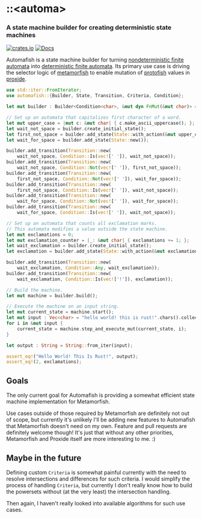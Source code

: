 # ::\<automa\>
### A state machine builder for creating deterministic state machines

[![crates.io](https://img.shields.io/crates/v/automafish.svg)](https://crates.io/crates/automafish)
[![Docs](https://docs.rs/automafish/badge.svg)](https://docs.rs/automafish)

Automafish is a state machine builder for turning [nondeterministic finite automata] into [deterministic finite automata]. Its primary use case is driving the selector logic of [metamorfish] to enable mutation of [protofish] values in [proxide].

[nondeterministic finite automata]: https://en.wikipedia.org/wiki/Nondeterministic_finite_automaton
[deterministic finite automata]: https://en.wikipedia.org/wiki/Deterministic_finite_automaton
[metamorfish]: https://github.com/Rantanen/metamorfish
[protofish]: https://github.com/Rantanen/protofish
[proxide]: https://github.com/Rantanen/proxide

```rust
use std::iter::FromIterator;
use automafish::{Builder, State, Transition, Criteria, Condition};

let mut builder : Builder<Condition<char>, &mut dyn FnMut(&mut char)> = Builder::new();

// Set up an automata that capitalizes first character of a word.
let mut upper_case = |mut c: &mut char| { c.make_ascii_uppercase(); };
let wait_not_space = builder.create_initial_state();
let first_not_space = builder.add_state(State::with_action(&mut upper_case));
let wait_for_space = builder.add_state(State::new());

builder.add_transition(Transition::new(
    wait_not_space, Condition::Is(vec![' ']), wait_not_space));
builder.add_transition(Transition::new(
    wait_not_space, Condition::Not(vec![' ']), first_not_space));
builder.add_transition(Transition::new(
    first_not_space, Condition::Not(vec![' ']), wait_for_space));
builder.add_transition(Transition::new(
    first_not_space, Condition::Is(vec![' ']), wait_not_space));
builder.add_transition(Transition::new(
    wait_for_space, Condition::Not(vec![' ']), wait_for_space));
builder.add_transition(Transition::new(
    wait_for_space, Condition::Is(vec![' ']), wait_not_space));

// Set up an automata that counts all exclamation marks.
// This automata modifies a value outside the state machine.
let mut exclamations = 0;
let mut exclamation_counter = |_: &mut char| { exclamations += 1; };
let wait_exclamation = builder.create_initial_state();
let exclamation = builder.add_state(State::with_action(&mut exclamation_counter));

builder.add_transition(Transition::new(
    wait_exclamation, Condition::Any, wait_exclamation));
builder.add_transition(Transition::new(
    wait_exclamation, Condition::Is(vec!['!']), exclamation));

// Build the machine.
let mut machine = builder.build();

// Execute the machine on an input string.
let mut current_state = machine.start();
let mut input : Vec<char> = "hello world! this is rust!".chars().collect();
for i in &mut input {
    current_state = machine.step_and_execute_mut(current_state, i);
}

let output : String = String::from_iter(input);

assert_eq!("Hello World! This Is Rust!", output);
assert_eq!(2, exclamations);
```

## Goals

The only current goal for Automafish is providing a somewhat efficient state
machine implementation for Metamorfish.

Use cases outside of those required by Metamorfish are definitely not out of
scope, but currently it's unlikely I'll be adding new features to Automafish
that Metamorfish doesn't need on my own. Feature and pull requests are
definitely welcome though! It's just that without any other priorities,
Metamorfish and Proxide itself are more interesting to me. :)

## Maybe in the future

Defining custom `Criteria` is somewhat painful currently with the need to
resolve intersections and differences for such criteria. I would simplify the
process of handling `Criteria`, but currently I don't really know how to build
the powersets without (at the very least) the intersection handling.

Then again, I haven't really looked into available algorithms for such use
cases.
